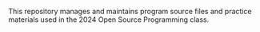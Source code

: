 This repository manages and maintains program source files and practice materials used in the 2024 Open Source Programming class.